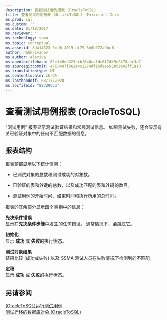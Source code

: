 ```yaml
---
description: 查看测试用例报表 (OracleToSQL)
title: 查看测试用例报表 (OracleToSQL) |Microsoft Docs
ms.prod: sql
ms.custom: ''
ms.date: 01/19/2017
ms.reviewer: ''
ms.technology: ssma
ms.topic: conceptual
ms.assetid: 8da14323-9dd6-4019-bf79-3e8b972a9bc0
author: nahk-ivanov
ms.author: alexiva
ms.openlocfilehash: 62dfe8db323cfbf640ca1dc0f7df5e0c78aec3a7
ms.sourcegitcommit: e700497f962e4c2274df16d9e651059b42ff1a10
ms.translationtype: MT
ms.contentlocale: zh-CN
ms.lasthandoff: 08/17/2020
ms.locfileid: "88320033"
---
```

# <a name="viewing-test-case-reports-oracletosql"></a>查看测试用例报表 (OracleToSQL)
"测试用例" 报表显示测试验证结果和常规测试信息。 如果测试失败，还会显示有关已验证对象中的任何不匹配数据的信息。  
  
## <a name="report-structure"></a>报表结构  
报表顶部显示以下统计信息：  
  
-   已测试对象的总数和测试成功的对象数。  
  
-   已验证的表和外键的总数，以及成功匹配的表和外键的数目。  
  
-   测试用例的开始时间、结束时间和执行所用的总时间。  
  
报表的其余部分显示四个类别中的信息：  
  
**先决条件错误**  
显示在**先决条件步骤**中发生的任何错误。 通常情况下，会跳过它。  
  
**初始化**  
显示 **成功** 或 **失败**的执行状态。  
  
**测试对象结果**  
结果比较 (成功或失败) 以及 SSMA 测试人员在失败情况下检测到的不匹配。  
  
**定稿**  
显示 **成功** 或 **失败**的执行状态。  
  
## <a name="see-also"></a>另请参阅  
[&#40;OracleToSQL&#41;运行测试用例 ](../../ssma/oracle/running-test-cases-oracletosql.md)  
[测试迁移的数据库对象 &#40;OracleToSQL&#41;](../../ssma/oracle/testing-migrated-database-objects-oracletosql.md)  
  
